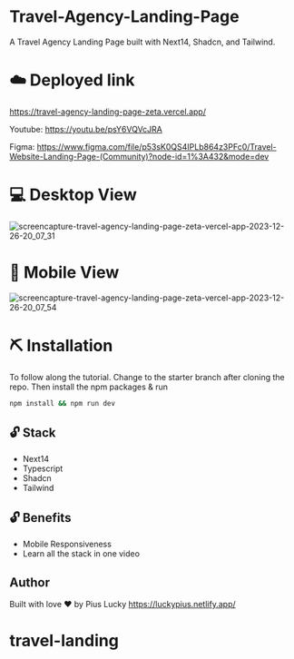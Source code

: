 # Travel-Agency-Landing-Page
A Travel Agency Landing Page built with Next14, Shadcn, and Tailwind.

# ☁️ Deployed link
https://travel-agency-landing-page-zeta.vercel.app/

Youtube:  https://youtu.be/psY6VQVcJRA

Figma: https://www.figma.com/file/p53sK0QS4IPLb864z3PFc0/Travel-Website-Landing-Page-(Community)?node-id=1%3A432&mode=dev

# 💻 Desktop View
![screencapture-travel-agency-landing-page-zeta-vercel-app-2023-12-26-20_07_31](https://github.com/PiusLucky/Travel-Agency-Landing-Page/assets/32282934/5ea69783-d8f8-4088-8bc2-ef14b934e2d1)


# 📱 Mobile View
![screencapture-travel-agency-landing-page-zeta-vercel-app-2023-12-26-20_07_54](https://github.com/PiusLucky/Travel-Agency-Landing-Page/assets/32282934/a462d32d-3880-4c52-9031-21e6a84d71da)


# ⛏️ Installation
To follow along the tutorial. Change to the starter branch  after cloning the repo.
Then install the npm packages & run
```bash
npm install && npm run dev
```


## 🔓 Stack
- Next14
- Typescript
- Shadcn
- Tailwind

## 🔓 Benefits
- Mobile Responsiveness
- Learn all the stack in one video

## Author
Built with love ❤️ by Pius Lucky https://luckypius.netlify.app/


# travel-landing
